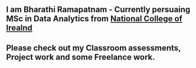 ## I am Bharathi Ramapatnam - Currently persuaing MSc in Data Analytics from [National College of Irealnd](https://www.ncirl.ie/Courses/NCI-Course-Details/course/MSCDAD/)
## Please check out my Classroom assessments, Project work and some Freelance work. 


